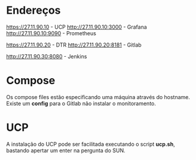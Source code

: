 # Endereços

https://27.11.90.10 - UCP
http://27.11.90.10:3000 - Grafana
http://27.11.90.10:9090 - Prometheus

https://27.11.90.20 - DTR
http://27.11.90.20:8181 - Gitlab

http://27.11.90.30:8080 - Jenkins

# Compose

Os compose files estão especificando uma máquina através do hostname.
Existe um **config** para o Gitlab não instalar o monitoramento.

# UCP

A instalação do UCP pode ser facilitada executando o script **ucp.sh**, bastando apertar um enter na pergunta do SUN.
